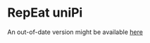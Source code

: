 # RepEat uniPi

An out-of-date version might be available [here](https://repeat-unipi.000webhostapp.com)